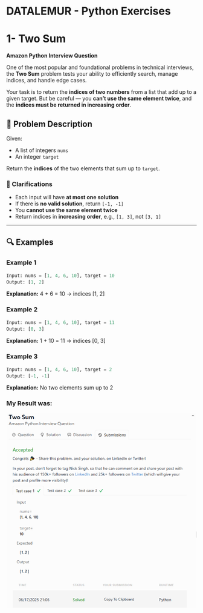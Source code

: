 # DATALEMUR - Python Exercises

# 1- Two Sum

**Amazon Python Interview Question**

One of the most popular and foundational problems in technical interviews, the **Two Sum** problem tests your ability to efficiently search, manage indices, and handle edge cases.

Your task is to return the **indices of two numbers** from a list that add up to a given target. But be careful — you **can’t use the same element twice**, and the **indices must be returned in increasing order**.

## 🧩 Problem Description

Given:

* A list of integers `nums`
* An integer `target`

Return the **indices** of the two elements that sum up to `target`.

### 🔎 Clarifications

* Each input will have **at most one solution**
* If there is **no valid solution**, return `[-1, -1]`
* You **cannot use the same element twice**
* Return indices in **increasing order**, e.g., `[1, 3]`, not `[3, 1]`

---

## 🔍 Examples

### Example 1

```python
Input: nums = [1, 4, 6, 10], target = 10
Output: [1, 2]
```

**Explanation:** 4 + 6 = 10 → indices \[1, 2]

### Example 2

```python
Input: nums = [1, 4, 6, 10], target = 11
Output: [0, 3]
```

**Explanation:** 1 + 10 = 11 → indices \[0, 3]

### Example 3

```python
Input: nums = [1, 4, 6, 10], target = 2
Output: [-1, -1]
```

**Explanation:** No two elements sum up to 2

### My Result was:
![alt text](image-1.png)

